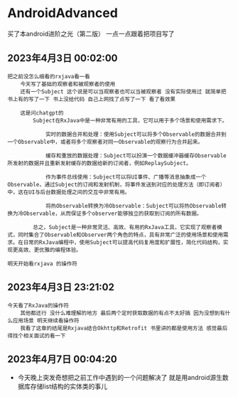 # AndroidAdvanced
买了本android进阶之光（第二版）
一点一点跟着把项目写了

## 2023年4月3日 00:02:00
    把之前没怎么细看的rxjava看一看
        今天写了基础的观察者和被观察者的使用
        还有一个Subject 这个说是可以当观察者也可以当被观察者 没有实际使用过 就简单把书上有的写了一下 书上没给代码 自己上网找了点写了一下 看了看效果

        这是问chatgpt的
            Subject在RxJava中是一种非常有用的工具，它可以用于多个场景和使用需求下。

                实时的数据合并和处理：使用Subject可以将多个Observable的数据合并到一个Observable中，或者将多个观察者对同一Observable的观察行为合并起来。

                缓存和重放的数据处理：Subject可以扮演一个数据缓冲器缓存Observable所发射的数据并且重新发射缓存的数据给新的订阅者，例如ReplaySubject。

                作为事件总线使用：Subject可以将UI事件、广播等消息抽象成一个Observable，通过Subject的订阅和发射机制，将事件发送到对应的处理方法（即订阅者）中，这在UI与后台数据处理之间的交互中非常有用。

                将热Observable转换为冷Observable：Subject可以将热Observable转换为冷Observable，从而保证多个observer能够独立的获取到订阅的所有数据。

            总之，Subject是一种非常灵活、高效、有用的RxJava工具，它实现了观察者模式，同时集合了Observable和Observer两个角色的特点，具有非常广泛的使用场景和使用需求。在日常的RxJava编程中，使用Subject可以提高代码复用度和扩展性，简化代码结构，实现更高效、更优雅的编程体验。

    明天开始看rxjava 的操作符

## 2023年4月3日 23:21:02

    今天看了RxJava的操作符
        其他都还行 没什么难理解的地方 最后两个定时获取数据的有点不太好搞 因为没想到有什么应用场景 明天继续看操作符
        我看了这章的结尾是Rxjava结合Okhttp和Retrofit 书里讲的都是使用方法 感觉最后得找个相关面试的看一下

## 2023年4月7日 00:04:20

- 今天晚上突发奇想把之前工作中遇到的一个问题解决了 就是用android源生数据库存储list结构的实体类的事儿

